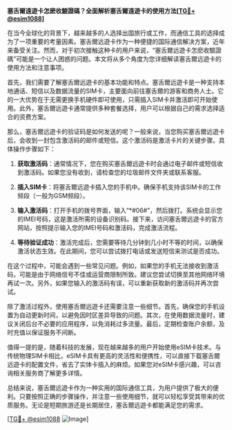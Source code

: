 **塞舌爾遠遊卡怎麽收驗證碼？全面解析塞舌爾遠遊卡的使用方法[[TG💪+ @esim1088](https://t.me/s/esim1088)]**

在当今全球化的背景下，越来越多的人选择出国旅行或工作，而通信工具的选择成为了一项重要的考量因素。塞舌爾远遊卡作为一种便捷的国际通信解决方案，近年来备受关注。然而，对于初次接触这种卡的用户来说，“塞舌爾远遊卡怎麽收驗證碼”可能是一个让人困惑的问题。本文将从多个角度为您详细解读塞舌爾远遊卡的使用方法和注意事项。

首先，我们需要了解塞舌爾远遊卡的基本功能和特点。塞舌爾远遊卡是一种支持本地通话、短信以及数据流量的SIM卡，主要面向前往塞舌爾的游客和商务人士。它的一大优势在于无需更换手机硬件即可使用，只需插入SIM卡并激活即可开始使用。此外，塞舌爾远遊卡通常提供多种套餐选择，用户可以根据自己的需求选择适合的资费方案。

那么，塞舌爾远遊卡的验证码是如何发送的呢？一般来说，当您购买塞舌爾远遊卡后，会收到一封包含激活码的邮件或短信。这个激活码是激活卡片的关键步骤。具体操作步骤如下：

1. **获取激活码**：通常情况下，您在购买塞舌爾远遊卡时会通过电子邮件或短信收到激活码。如果您没有收到，请检查您的垃圾邮件文件夹或联系客服。
   
2. **插入SIM卡**：将塞舌爾远遊卡插入您的手机中。确保手机支持该SIM卡的工作频段（一般为GSM频段）。

3. **输入激活码**：打开手机的拨号界面，输入“*#06#”，然后拨打。系统会显示您的IMEI号码，这是激活所需的设备识别码。接下来，访问塞舌爾远遊卡的官方网站，按照提示输入您的IMEI号码和激活码，完成激活流程。

4. **等待验证成功**：激活完成后，您需要等待几分钟到几小时不等的时间，以确保激活状态生效。在此期间，您可以尝试拨打电话或发送短信来测试是否成功。

在这个过程中，可能会遇到一些常见问题。例如，如果您的手机无法接收到激活码，可能是由于网络信号不佳或运营商限制所致。建议您尝试切换至其他网络环境再试一次。另外，如果您输入的激活码有误，可以重新获取新的激活码并再次尝试。

除了激活过程外，使用塞舌爾远遊卡还需要注意一些细节。首先，确保您的手机设置为自动更新时间，以避免因时区差异导致的问题。其次，在使用数据流量时，建议关闭后台不必要的应用程序，以免消耗过多流量。最后，定期检查账户余额，及时充值以保证服务不间断。

值得一提的是，随着科技的发展，现在越来越多的用户开始使用eSIM卡技术。与传统物理SIM卡相比，eSIM卡具有更高的灵活性和便携性，可以直接下载塞舌爾远遊卡的配置文件，省去了实体卡插入的麻烦。如果您对eSIM卡感兴趣，可以咨询相关服务商了解更多详情。

总结来说，塞舌爾远遊卡作为一种实用的国际通信工具，为用户提供了极大的便利。只要按照正确的步骤操作，并注意一些使用细节，就可以轻松享受其带来的优质服务。无论是短期旅游还是长期居住，塞舌爾远遊卡都能满足您的需求。

[[TG💪+ @esim1088](https://t.me/s/esim1088) ![Image](https://i.postimg.cc/4NQfJmqS/Snipaste-2025-05-13-00-14-12.png)]